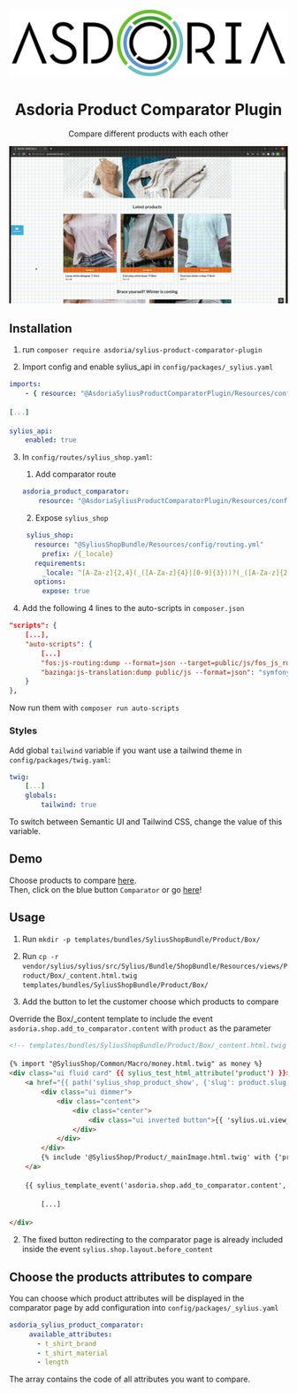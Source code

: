 <p align="center">
    <img src="doc/asdoria.jpg" alt="Logo Asdoria">
</p>

<h1 align="center">Asdoria Product Comparator Plugin</h1>

<p align="center">Compare different products with each other</p>

<p align="center">
    <img src="doc/comparator.gif" alt="Comparator">
</p>

## Installation


1. run `composer require asdoria/sylius-product-comparator-plugin`


2. Import config and enable sylius_api in `config/packages/_sylius.yaml`
```yaml
imports:
    - { resource: "@AsdoriaSyliusProductComparatorPlugin/Resources/config/app/config.yaml"}

[...]

sylius_api:
    enabled: true
```

3. In `config/routes/sylius_shop.yaml`:
   1. Add comparator route
    ```yaml
    asdoria_product_comparator:
        resource: "@AsdoriaSyliusProductComparatorPlugin/Resources/config/routing.yaml"
    ```
    2. Expose `sylius_shop`
   ```yaml
    sylius_shop:
      resource: "@SyliusShopBundle/Resources/config/routing.yml"
        prefix: /{_locale}
      requirements:
        _locale: ^[A-Za-z]{2,4}(_([A-Za-z]{4}|[0-9]{3}))?(_([A-Za-z]{2}|[0-9]{3}))?$
      options:
        expose: true
   ```

4. Add the following 4 lines to the auto-scripts in `composer.json`
```JSON
"scripts": {
    [...],
    "auto-scripts": {
        [...]
        "fos:js-routing:dump --format=json --target=public/js/fos_js_routes.json": "symfony-cmd",
        "bazinga:js-translation:dump public/js --format=json": "symfony-cmd"
    }
},
```
   Now run them with `composer run auto-scripts`
### Styles

Add global `tailwind` variable if you want use a tailwind theme in `config/packages/twig.yaml`:
```yaml
twig:
    [...]
    globals:
        tailwind: true
```
To switch between Semantic UI and Tailwind CSS, change the value of this variable.

## Demo

Choose products to compare [here](https://demo-sylius.asdoria.fr/en_US/). <br>
Then, click on the blue button `Comparator` or go [here](https://demo-sylius.asdoria.fr/en_US/comparator)!

## Usage

1. Run `mkdir -p templates/bundles/SyliusShopBundle/Product/Box/`
2. Run `cp -r vendor/sylius/sylius/src/Sylius/Bundle/ShopBundle/Resources/views/Product/Box/_content.html.twig templates/bundles/SyliusShopBundle/Product/Box/`

3. Add the button to let the customer choose which products to compare

Override the Box/_content template to include the  event `asdoria.shop.add_to_comparator.content` with `product` as the parameter

```html
<!-- templates/bundles/SyliusShopBundle/Product/Box/_content.html.twig -->

{% import "@SyliusShop/Common/Macro/money.html.twig" as money %}
<div class="ui fluid card" {{ sylius_test_html_attribute('product') }}>
    <a href="{{ path('sylius_shop_product_show', {'slug': product.slug, '_locale': product.translation.locale}) }}" class="blurring dimmable image">
        <div class="ui dimmer">
            <div class="content">
                <div class="center">
                    <div class="ui inverted button">{{ 'sylius.ui.view_more'|trans }}</div>
                </div>
            </div>
        </div>
        {% include '@SyliusShop/Product/_mainImage.html.twig' with {'product': product} %}
    </a>

    {{ sylius_template_event('asdoria.shop.add_to_comparator.content', {'product': product}) }}

        [...]

</div>    
```
2. The fixed button redirecting to the comparator page is already included inside the event `sylius.shop.layout.before_content`

## Choose the products attributes to compare
 You can choose which product attributes will be displayed in the comparator page by add configuration into `config/packages/_sylius.yaml`
```yaml
asdoria_sylius_product_comparator:
     available_attributes:
       - t_shirt_brand
       - t_shirt_material
       - length
```
The array contains the code of all attributes you want to compare.

